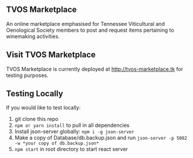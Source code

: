 TVOS Marketplace
--------------------
An online marketplace emphasised for Tennessee Viticultural and Oenological Society members to post and request items pertaining to winemaking activities.

Visit TVOS Marketplace
--------------------------------------
TVOS Marketplace is currently deployed at http://tvos-marketplace.tk for testing purposes.

Testing Locally
----------------------------------------
If you would like to test locally:
1. git clone this repo
2. `npm or yarn install` to pull in all dependencies
3. Install json-server globally: `npm i -g json-server`
4. Make a copy of Database/db.backup.json and run `json-server -p 5002 -w *your copy of db.backup.json*`
5. `npm start` in root directory to start react server